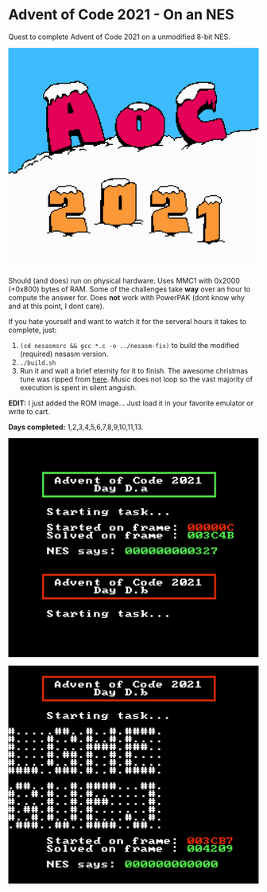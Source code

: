 # Advent of Code 2021 - On an NES

Quest to complete Advent of Code 2021 on a unmodified 8-bit NES.

![AoC 2021](intro.png)

Should (and does) run on physical hardware. Uses MMC1 with 0x2000 (+0x800) bytes of RAM. Some of the challenges take **way** over an hour to compute the answer for. Does **not** work with PowerPAK (dont know why and at this point, I dont care).

If you hate yourself and want to watch it for the serveral hours it takes to complete, just:

1) `(cd nesasmsrc && gcc *.c -o ../nesasm-fix)` to build the modified (required) nesasm version.
2) `./build.sh`
3) Run it and wait a brief eternity for it to finish. The awesome christmas tune was ripped from [here](https://www.bilibili.com/video/BV1nh411f77p/). Music does not loop so the vast majority of execution is spent in silent anguish.

**EDIT:** I just added the ROM image... Just load it in your favorite emulator or write to cart.

**Days completed:** 1,2,3,4,5,6,7,8,9,10,11,13.

![AoC 2021](day13-a.png)

![AoC 2021](day13-b.png)


